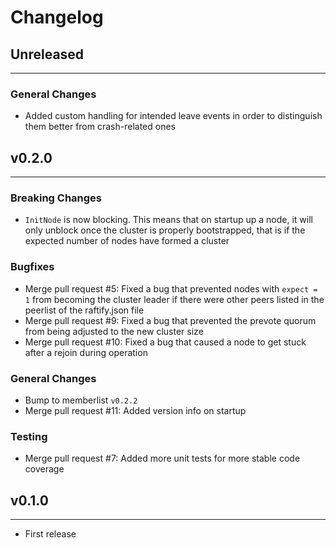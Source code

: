 # Changelog

## Unreleased

---

### General Changes

* Added custom handling for intended leave events in order to distinguish them better from crash-related ones

## v0.2.0

---

### Breaking Changes

* `InitNode` is now blocking. This means that on startup up a node, it will only unblock once the cluster is properly bootstrapped, that is if the expected number of nodes have formed a cluster

### Bugfixes

* Merge pull request #5: Fixed a bug that prevented nodes with `expect = 1` from becoming the cluster leader if there were other peers listed in the peerlist of the raftify.json file
* Merge pull request #9: Fixed a bug that prevented the prevote quorum from being adjusted to the new cluster size
* Merge pull request #10: Fixed a bug that caused a node to get stuck after a rejoin during operation

### General Changes

* Bump to memberlist `v0.2.2`
* Merge pull request #11: Added version info on startup

### Testing

* Merge pull request #7: Added more unit tests for more stable code coverage

## v0.1.0

---

* First release
